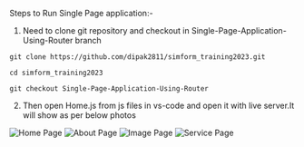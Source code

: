 Steps to Run Single Page application:-

  1) Need to clone git repository and checkout in Single-Page-Application-Using-Router branch
   
    git clone https://github.com/dipak2811/simform_training2023.git

    cd simform_training2023

    git checkout Single-Page-Application-Using-Router

2) Then open Home.js from js files in vs-code and open it with live server.It will show as per below photos

![Home Page](https://user-images.githubusercontent.com/77386172/217456721-e88115c5-734b-41a5-b940-943933abcdd5.png)
![About Page](https://user-images.githubusercontent.com/77386172/217456742-3e05fe8c-5e65-44a0-95a9-e49babccd897.png)
![Image Page](https://user-images.githubusercontent.com/77386172/217456757-8f51a2a7-9428-41a8-91fa-860a626545b1.png)
![Service Page](https://user-images.githubusercontent.com/77386172/217456772-82cecfcc-dc18-4cb2-b8c4-7e68fd0af37a.png)
